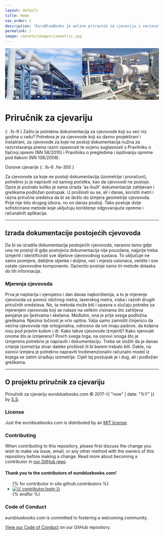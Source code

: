 ```yaml
---
layout: default
title: Home
nav_order: 1
description: "EuroBlueBooks je online prirucnik za cjevariju i varioce"
permalink: /
image: /assets/images/isometric.jpg
---
```


![Cjevarija varenje](/upload/pipeline.webp)

# Priručnik za cjevariju
{: .fs-9 }
Zašto je potrebna dokumentacija za cjevovode koji su već niz godina u radu? Potrebna je za cjevovode koji su davno projektirani i instalirani, za cjevovode za koje ne postoji dokumentacija nužna za razvrstavanja prema razini opasnosti te ocjenu suglasnosti s Pravilniku o tlačnoj opremi (NN 58/2010) i Pravilniku o pregledima i ispitivanju opreme pod tlakom (NN 138/2008).

Osnove cjevarije
{: .fs-6 .fw-300 }

Za cjevovode za koje ne postoji dokumentacija (izometrije i proračuni), potrebno ju je napraviti od samog početka, kao da cjevovodi ne postoje. Opće je poznato koliko je sama izrada 'as-built' dokumentacije zahtjevan i greškama podložan postupak. U prošlosti su se, ali i danas, koristili metri i razna priručna sredstva da bi se došlo do izmjera geometrije cjevovoda. Prije nije bilo drugog izbora, no on danas postoji. Tako postoje dvije sofisticirane metode koje uključuju korištenje odgovarajuće opreme i računalnih aplikacija.

---

## Izrada dokumentacije postojećih cjevovoda
Da bi se izradila dokumentacija postojećih cjevovoda, naravno tamo gdje ona ne postoji ili gdje postojeća dokumentacija nije pouzdana, najprije treba izmjeriti i identificirati sve dijelove cjevovodnog sustava. To uključuje ne samo promjere, debljine stjenke i duljine, već i mjesta oslonaca, ventile i sve ostale cjevovodne komponente. Općenito postoje samo tri metode dolaska do tih informacija.

### Mjerenja cjevovoda
Prva je najstarija i vjerojatno i dan danas najkorištenija, a to je mjerenje cjevovoda uz pomoć običnog metra, laserskog metra, viska i raznih drugih priručnih sredstava. No, ta metoda može biti i opasna u slučaju potrebe za mjerenjem cjevovoda koji se nalaze na velikim visinama što zahtijeva penjanje po ljestvama i skelama. Međutim, ona je prije svega podložna greškama. Njezina točnost je vrlo upitna. Valja samo zamisliti činjenicu da većina cjevovoda nije ortogonalna, odnosno da oni imaju padove, da koljena nisu pod pravim kutom i dr. Kako takve cjevovode izmjeriti? Kako vjerovati onome što je izmjereno? Povrh svega toga, na osnovi onoga što je izmjereno potrebno je napraviti i dokumentaciju. Treba se složiti da je danas crtanje izometrija stvar daleke prošlosti ili bi barem trebalo biti. Dakle, na osnovi izmjera je potrebno napraviti trodimenzionalni računalni model iz kojega se zatim izrađuju izometrije. Cijeli taj postupak je i dug, ali i podložan greškama.

---

## O projektu priručnik za cjevariju

Priručnik za cjevariju eurobluebooks.com &copy; 2017-{{ "now" | date: "%Y" }} by [S.S](#).

### License

Just the eurobluebooks.com is distributed by an [MIT license](https://github.com/pmarsceill/just-the-docs/tree/master/LICENSE.txt).

### Contributing

When contributing to this repository, please first discuss the change you wish to make via issue,
email, or any other method with the owners of this repository before making a change. Read more about becoming a contributor in [our GitHub repo](https://github.com/).

#### Thank you to the contributors of eurobluebooks.com!

<ul class="list-style-none">
{% for contributor in site.github.contributors %}
  <li class="d-inline-block mr-1">
     <a href="{{ contributor.html_url }}"><img src="{{ contributor.avatar_url }}" width="32" height="32" alt="{{ contributor.login }}"/></a>
  </li>
{% endfor %}
</ul>

### Code of Conduct

eurobluebooks.com is committed to fostering a welcoming community.

[View our Code of Conduct](https://github.com/CODE_OF_CONDUCT.md) on our GitHub repository.
